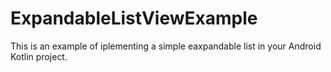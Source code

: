 # ExpandableListViewExample

This is an example of iplementing a simple eaxpandable list in your Android Kotlin project.

